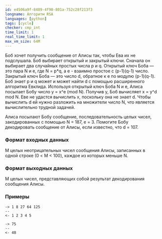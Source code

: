 ```yaml
---
id: e4506a9f-8489-4f90-801a-752c28f213f3
longname: Алгоритм RSA
languages: [python]
tags: [cycle]
checker: cmp_int
time_limit: 1
real_time_limit: 1
max_vm_size: 64M
---
```



Боб хочет получить сообщение от Алисы так, чтобы Ева их не подслушала.
Боб выбирает открытый и закрытый ключи. Сначала он выбирает
два случайных простых числа p и q. Открытый ключ Боба — это пара N и е,
где N = p*q, a e - взаимно простое с (p-1)(q-1) число. Закрытый ключ
Боба — это число d, обратное к e по модулю (p-1)(q-1). Боб знает
p и q может и может найти d c помощью расширенного алгоритма Евклида.
Используя открытый ключ Боба N и е, Алиса посылает Бобу число
y = x^e (mod N). Получив y, Боб вычисляет x = y^d mod N.
Еве не удастся вычислить x, поскольку она не знает d. Чтобы вычислить
d ей нужно разложить на множители число N, что является вычислительно
трудной задачей.

Алиса посылают Бобу сообщение, последовательность целых чисел,
закодированных с помощью N = 187, e = 3.
Помогите Бобу декодировать сообщение от Алисы, если известно, что d = 107.


### Формат входных данных

M целых неотрицательных чисел сообщения Алисы, записанных в одной строке (0 < M < 100), каждое из которых меньше N.

### Формат выходных данных

M целых чисел, представляющих собой результат декодирования сообщения Алисы.

### Примеры

```
-> 1 8 27 64 125 
--
<- 1 2 3 4 5
```

```
-> 75 
--
<- 48
```
